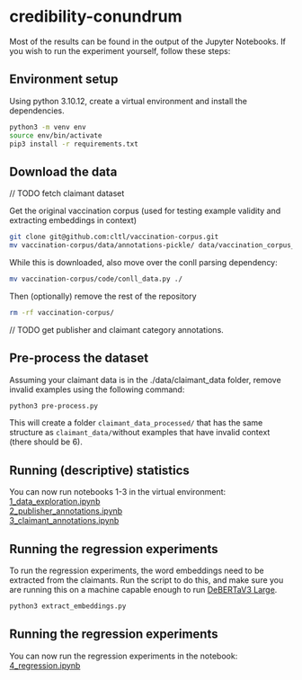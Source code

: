 # credibility-conundrum

Most of the results can be found in the output of the Jupyter Notebooks. 
If you wish to run the experiment yourself, follow these steps:

## Environment setup

Using python 3.10.12, create a virtual environment and install the dependencies. 

```sh
python3 -m venv env
source env/bin/activate
pip3 install -r requirements.txt
```

## Download the data
// TODO fetch claimant dataset

Get the original vaccination corpus (used for testing example validity and extracting embeddings in context)
```sh
git clone git@github.com:cltl/vaccination-corpus.git
mv vaccination-corpus/data/annotations-pickle/ data/vaccination_corpus_pickle/
```

While this is downloaded, also move over the conll parsing dependency:
```sh
mv vaccination-corpus/code/conll_data.py ./
```

Then (optionally) remove the rest of the repository
```sh
rm -rf vaccination-corpus/
```

// TODO get publisher and claimant category annotations.

## Pre-process the dataset
Assuming your claimant data is in the ./data/claimant_data folder, remove invalid examples using the following command:
```sh
python3 pre-process.py
```
This will create a folder `claimant_data_processed/` that has the same structure as `claimant_data/`without examples that have invalid context (there should be 6).

## Running (descriptive) statistics
You can now run notebooks 1-3 in the virtual environment:  
[1_data_exploration.ipynb](./1_data_exploration.ipynb)  
[2_publisher_annotations.ipynb](./2_publisher_annotations.ipynb)  
[3_claimant_annotations.ipynb](./3_claimant_annotations.ipynb)  

## Running the regression experiments
To run the regression experiments, the word embeddings need to be extracted from the claimants. 
Run the script to do this, and make sure you are running this on a machine capable enough to run [DeBERTaV3 Large](https://huggingface.co/microsoft/deberta-v3-large).

```sh
python3 extract_embeddings.py
```

## Running the regression experiments
You can now run the regression experiments in the notebook:  
[4_regression.ipynb](./4_regression.ipynb)  
